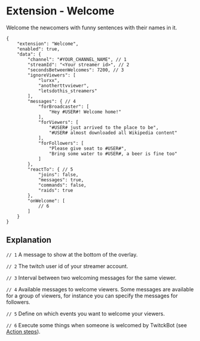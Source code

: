 # Extension - Welcome

Welcome the newcomers with funny sentences with their names in it.

```json5
{
    "extension": "Welcome",
    "enabled": true,
    "data": {
        "channel": "#YOUR_CHANNEL_NAME", // 1
        "streamId": "<Your streamer id>", // 2
        "secondsBetweenWelcomes": 7200, // 3
        "ignoreViewers": [
            "lurxx",
            "anotherttvviewer",
            "letsdothis_streamers"
        ],
        "messages": { // 4
            "forBroadcaster": [
                "Hey #USER#! Welcome home!"
            ],
            "forViewers": [
                "#USER# just arrived to the place to be",
                "#USER# almost downloaded all Wikipedia content"
            ],
            "forFollowers": [
                "Please give seat to #USER#",
                "Bring some water to #USER#, a beer is fine too"
            ]
        },
        "reactTo": { // 5
            "joins": false,
            "messages": true,
            "commands": false,
            "raids": true
        },
        "onWelcome": [
            // 6
        ]
    }
}

```

## Explanation

`// 1` A message to show at the bottom of the overlay.

`// 2` The twitch user id of your streamer account.

`// 3` Interval between two welcoming messages for the same viewer.

`// 4` Available messages to welcome viewers. Some messages are available for a group of viewers,
for instance you can specify the messages for followers.

`// 5` Define on which events you want to welcome your viewers.

`// 6` Execute some things when someone is welcomed by TwitckBot (see [Action steps](/doc/ActionSteps.md)).
